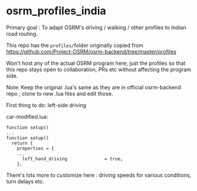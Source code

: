 # osrm_profiles_india

Primary goal : To adapt OSRM's driving / walking / other profiles to Indian road routing.

This repo has the `profiles/`folder originally copied from https://github.com/Project-OSRM/osrm-backend/tree/master/profiles

Won't host any of the actual OSRM program here; just the profiles so that this repo stays open to collaboration, PRs etc without affecting the program side.

Note: Keep the original .lua's same as they are in official osrm-backend repo ; clone to new .lua files and edit those.


First thing to do: left-side driving

car-modified.lua:
```
function setup()
...
function setup()
  return {
    properties = {
    ...
      left_hand_driving              = true,
    },
```

There's lots more to customize here : driving speeds for various conditions, turn delays etc.

